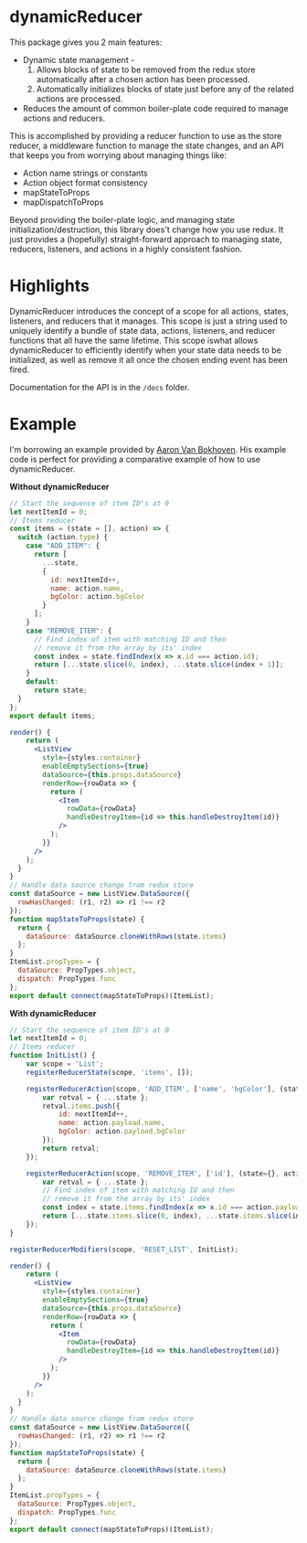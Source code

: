 dynamicReducer
==============
This package gives you 2 main features:
* Dynamic state management - 
  1. Allows blocks of state to be removed from the redux store automatically after a chosen action has been processed.
  2. Automatically initializes blocks of state just before any of the related actions are processed.
* Reduces the amount of common boiler-plate code required to manage actions and reducers.

This is accomplished by providing a reducer function to use as the store reducer, a middleware function to manage the state changes, and an API that keeps you from worrying about managing things like:
* Action name strings or constants
* Action object format consistency
* mapStateToProps
* mapDispatchToProps

Beyond providing the boiler-plate logic, and managing state initialization/destruction, this library does't change how you use redux. It just provides a (hopefully) straight-forward approach to managing state, reducers, listeners, and actions in a highly consistent fashion.

Highlights
==========
DynamicReducer introduces the concept of a scope for all actions, states, listeners, and reducers that it manages. This scope is just a string used to uniquely identify a bundle of state data, actions, listeners, and reducer functions that all have the same lifetime. This scope iswhat allows dynamicReducer to efficiently identify when your state data needs to be initialized, as well as remove it all once the chosen ending event has been fired.

Documentation for the API is in the ```/docs``` folder.

Example
=======
I'm borrowing an example provided by [Aaron Van Bokhoven](https://medium.com/@aaronvb/a-simple-react-native-redux-example-b8e22a6e93d0). His example code is perfect for providing a comparative example of how to use dynamicReducer.


**Without dynamicReducer**
```javascript
// Start the sequence of item ID's at 0
let nextItemId = 0;
// Items reducer
const items = (state = [], action) => {
  switch (action.type) {
    case "ADD_ITEM": {
      return [
        ...state,
        {
          id: nextItemId++,
          name: action.name,
          bgColor: action.bgColor
        }
      ];
    }
    case "REMOVE_ITEM": {
      // Find index of item with matching ID and then
      // remove it from the array by its' index
      const index = state.findIndex(x => x.id === action.id);
      return [...state.slice(0, index), ...state.slice(index + 1)];
    }
    default:
      return state;
  }
};
export default items;
```

```jsx
render() {
    return (
      <ListView
        style={styles.container}
        enableEmptySections={true}
        dataSource={this.props.dataSource}
        renderRow={rowData => {
          return (
            <Item
              rowData={rowData}
              handleDestroyItem={id => this.handleDestroyItem(id)}
            />
          );
        }}
      />
    );
  }
}
// Handle data source change from redux store
const dataSource = new ListView.DataSource({
  rowHasChanged: (r1, r2) => r1 !== r2
});
function mapStateToProps(state) {
  return {
    dataSource: dataSource.cloneWithRows(state.items)
  };
}
ItemList.propTypes = {
  dataSource: PropTypes.object,
  dispatch: PropTypes.func
};
export default connect(mapStateToProps)(ItemList);
```
**With dynamicReducer**
```javascript
// Start the sequence of item ID's at 0
let nextItemId = 0;
// Items reducer
function InitList() {
	var scope = 'List';
	registerReducerState(scope, 'items', []);

	registerReducerAction(scope, 'ADD_ITEM', ['name', 'bgColor'], (state={}, action) => {
		var retval = { ...state };
		retval.items.push({
			id: nextItemId++,
			name: action.payload.name,
			bgColor: action.payload.bgColor
		});
		return retval;
	});

	registerReducerAction(scope, 'REMOVE_ITEM', ['id'], (state={}, action) => {
		var retval = { ...state };
		// Find index of item with matching ID and then
		// remove it from the array by its' index
		const index = state.items.findIndex(x => x.id === action.payload.id);
		return [...state.items.slice(0, index), ...state.items.slice(index + 1)];
	});
}

registerReducerModifiers(scope, 'RESET_LIST', InitList);
```

```jsx
render() {
    return (
      <ListView
        style={styles.container}
        enableEmptySections={true}
        dataSource={this.props.dataSource}
        renderRow={rowData => {
          return (
            <Item
              rowData={rowData}
              handleDestroyItem={id => this.handleDestroyItem(id)}
            />
          );
        }}
      />
    );
  }
}
// Handle data source change from redux store
const dataSource = new ListView.DataSource({
  rowHasChanged: (r1, r2) => r1 !== r2
});
function mapStateToProps(state) {
  return {
    dataSource: dataSource.cloneWithRows(state.items)
  };
}
ItemList.propTypes = {
  dataSource: PropTypes.object,
  dispatch: PropTypes.func
};
export default connect(mapStateToProps)(ItemList);
```
